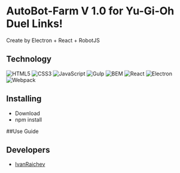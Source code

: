 # AutoBot-Farm V 1.0 for Yu-Gi-Oh Duel Links! 

Create by Electron + React + RobotJS


## Technology
![HTML5](https://img.shields.io/badge/-HTML5-e34f26?logo=html5&logoColor=white)
![CSS3](https://img.shields.io/badge/-CSS3-1572b6?logo=css3&logoColor=white)
![JavaScript](https://img.shields.io/badge/-JavaScript-f7df1e?logo=javaScript&logoColor=black)
![Gulp](https://img.shields.io/badge/-Gulp-99d6f8?logo=gulp&logoColor=black)
![BEM](https://img.shields.io/badge/-BEM-yellowgreen)
![React](https://img.shields.io/badge/-React-1572b6?logo=react&logoColor=yellowblue)
![Electron](https://img.shields.io/badge/-Electron-f7df2e?logo=electron&logoColor=yelloworange)
![Webpack](https://img.shields.io/badge/-Webpack-yellowblack)

## Installing

- Download
- npm install

##Use Guide

## Developers

- [IvanRaichev](https://github.com/IvanRaichev)
